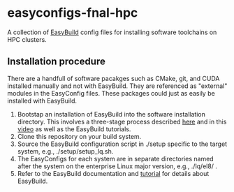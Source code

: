 # easyconfigs-fnal-hpc
A collection of [EasyBuild](https://easybuild.io/) config files for installing software toolchains on HPC clusters.

## Installation procedure

There are a handfull of software pacakges such as CMake, git, and CUDA installed manually and not with EasyBuild. They are referenced as "external" modules in the EasyConfig files. These packages could just as easily be installed with EasyBuild.

1. Bootstap an installation of EasyBuild into the software installation directory. This involves a three-stage process described [here](https://tutorial.easybuild.io/2023-eb-eessi-uk-workshop/easybuild-installation/#method-2-installing-easybuild-with-easybuild) and in this [video](https://mdc-easybuild.readthedocs.io/en/latest/demos/bootstrapping.html#demo-bootstrapping) as well as the EasyBuild tutorials.
2. Clone this repository on your build system.
3. Source the EasyBuild configuration script in ./setup specific to the target system, e.g., ./setup/setup_lq.sh.
4. The EasyConfigs for each system are in separate directories named after the system on the enterprise Linux major version, e.g., ./lq/el8/ .
5. Refer to the EasyBuild documentation and [tutorial](https://tutorial.easybuild.io/) for details about EasyBuild.


